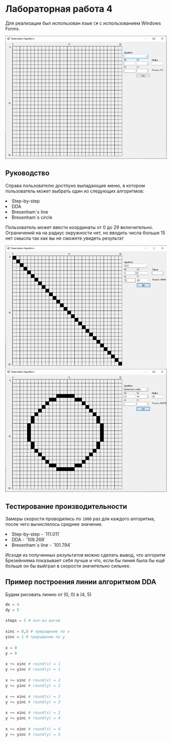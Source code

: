 # Лабораторная работа 4

Для реализации был использован язые `C#` с использованием Windows Forms.

![Screenshot 1](Screens/Screenshot_1.png)

## Руководство

Справа пользователю достпуно выпадающие меню, в котором пользователь может выбрать один из следующих алгоритмов:
<li> Step-by-step
<li> DDA
<li> Bresenham`s line
<li> Bresenham`s circle

Пользователь может ввести координаты от 0 до 29 включительно. Ограничений на на радиус окружности нет,
но вводить числа больше 15 нет смысла так как вы не сможете увидеть результат

![Screenshot 2](Screens/Screenshot_2.png)
![Screenshot 3](Screens/Screenshot_3.png)

## Тестирование производительности

Замеры скорости проводились по `1000` раз для каждого алгоритма, после чего вычислялось среднее значение.
<li> Step-by-step - `111.011`
<li> DDA - `109.269`
<li> Bresenham`s line - `101.794`

Исходя из полученных результатов можно сделать вывод, что алгоритм Брезейнхема показывает себя лучше и что, 
если бы линия была бы ещё больше он бы выйграл в скорости значительно сильнее.

## Пример построения линии алгоритмом DDA
Будем рисовать линию от (0, 0) в (4, 5)
``` python
dx = 4
dy = 5

steps = 5 # кол-во шагов

xinc = 0,8 # приращение по x
yinc = 1 # приращение по y

x = 0
y = 0

x += xinc # round(x) = 1
y += yinc # round(y) = 1

x += xinc # round(x) = 2
y += yinc # round(y) = 2

x += xinc # round(x) = 2
y += yinc # round(y) = 3

x += xinc # round(x) = 3
y += yinc # round(y) = 4

x += xinc # round(x) = 4
y += yinc # round(y) = 5
```
